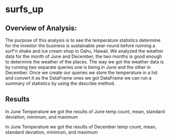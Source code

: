 # surfs_up

## Overview of Analysis:
 The purpose of this analysis is to see the temperature statistics determine for the investor the business is sustainable year-round before running a surf'n shake and ice cream shop in Oahu, Hawaii, We analyzed the weather data for the month of June and December, the two months is good enough to determine the weather of the places. The way we got the weather data is by running two separate queries one is being in June and the other in December. Once we create our queries we store the temperature in a list and convert it as the DataFrame ones we got DataFrame we can run a summary of statistics by using the describe method.

## Results

In June Temperature  we got the results of June temp count, mean, standard deviation, minimum, and maximum




In June Temperature  we got the results of December temp  count, mean, standard deviation, minimum, and maximum
